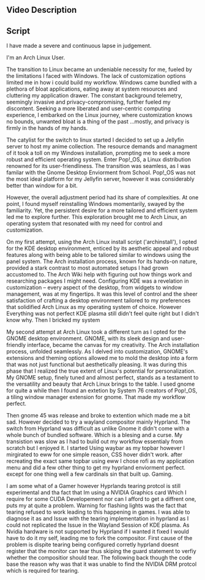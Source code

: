 ## Video Description


## Script
  I have made a severe and continuous lapse in judgement.

  I'm an Arch Linux User.

  The transition to Linux became an undeniable necessity for me, fueled by the limitations I faced with Windows. The lack of customization options limited me in how i could build my workflow. Windows came bundled with a plethora of bloat applications, eating away at system resources and cluttering my application drawer. The constant background telemetry, seemingly invasive and privacy-compromising, further fueled my discontent. Seeking a more liberated and user-centric computing experience, I embarked on the Linux journey, where customization knows no bounds, unwanted bloat is a thing of the past ...mostly, and privacy is firmly in the hands of my hands.

  The catylist for the switch to linux started I decided to set up a Jellyfin server to host my anime collection. The resource demands and managment of it took a toll on my Windows installation, prompting me to seek a more robust and efficient operating system. Enter Pop!_OS, a Linux distribution renowned for its user-friendliness. The transition was seamless, as I was familar with the Gnome Desktop Enviorment from School. Pop!_OS was not the most ideal platform for my Jellyfin server, however it was considerably better than window for a bit.

  However, the overall adjustment period had its share of complexities. At one point, I found myself reinstalling Windows momentarily, swayed by the familiarity. Yet, the persistent desire for a more tailored and efficient system led me to explore further. This exploration brought me to Arch Linux, an operating system that resonated with my need for control and customization.

  On my first attempt, using the Arch Linux install script ('archinstall'), I opted for the KDE desktop environment, enticed by its aesthetic appeal and robust features along with being able to be taliored similar to windows using the panel system. The Arch installation process, known for its hands-on nature, provided a stark contrast to most automated setups I had grown accustomed to. The Arch Wiki help with figuring out how things work and researching packages I might need. Configuring KDE was a revelation in customization – every aspect of the desktop, from widgets to window management, was at my fingertips. It was this level of control and the sheer satisfaction of crafting a desktop environment tailored to my preferences that solidified Arch Linux as my operating system of choice. However Everything was not perfect KDE plasma still didn't feel quite right but I didn't know why. Then I bricked my system

  My second attempt at Arch Linux took a different turn as I opted for the GNOME desktop environment. GNOME, with its sleek design and user-friendly interface, became the canvas for my creativity. The Arch installation process, unfolded seamlessly. As I delved into customization, GNOME's extensions and theming options allowed me to mold the desktop into a form that was not just functional but aesthetically pleasing. It was during this phase that I realized the true extent of Linux's potential for personalization. My GNOME setup, finely tuned and almost perfect, stands as a testament to the versatility and beauty that Arch Linux brings to the table. I used gnome for quite a while then I found an extetion by System 76 creators of Pop!_OS, a tiling window manager extension for gnome. That made my workflow perfect.

  Then gnome 45 was release and broke to extention which made me a bit sad. However decided to try a wayland compositor mainly Hyprland. The switch from Hyprland was difficult as unlike Gnome it didn't come with a whole bunch of bundled software. Which is a blesing and a curse. My transistion was slow as I had to build out my workflow essentialy from scratch but I enjoyed it. I started Using waybar as my topbar however I mirgirated to eww for one simple reason, CSS hover didn't work. after recreating the exact same topbar using eww I chose rofi as my application menu and did a few other thing to get my hyprland enviorment perfect. except for one thing well a few cardinals sin that built up. Gaming.

  I am some what of a Gamer however Hyprlands tearing protcol is still experimental and tha fact that Im using a NVIDIA Graphics card Which I require for some CUDA Developement nor can I afford to get a diffrent one, puts my at quite a problem. Warning for flashing lights was the fact that tearing refused to work leading to this happening in games. I was able to diagnose it as and Issue with the tearing implementation in hyprland as I could not replicated the Issue in the Wayland Session of KDE plasma. As Nvidia hardware is not supported by Hyprland if I wanted it fixed I would have to do it my self, leading me to fork the compositor.
  First cause of the problem is dispite tearing being configured corretly hyprland doesnt register that the monitor can tear thus skiping the guard statement to verfiy whether the compositior should tear. The following back though the code base the reason why was that it was unable to find the NVIDIA DRM protcol which is required for tearing.

  

